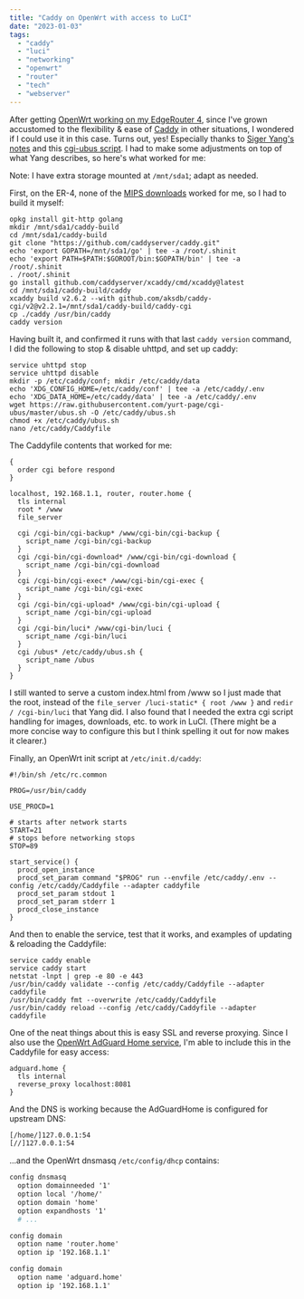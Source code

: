 ```yaml
---
title: "Caddy on OpenWrt with access to LuCI"
date: "2023-01-03"
tags:
  - "caddy"
  - "luci"
  - "networking"
  - "openwrt"
  - "router"
  - "tech"
  - "webserver"
---
```


After getting [OpenWrt working on my EdgeRouter 4](https://73k.us/blog/openwrt-on-ubiquiti-edgerouter-4-er-4), since I've grown accustomed to the flexibility & ease of [Caddy](https://caddyserver.com/) in other situations, I wondered if I could use it in this case. Turns out, yes! Especially thanks to [Siger Yang's notes](https://sigeryang.net/2022/02/12/caddy-openwrt-luci/) and this [cgi-ubus script](https://github.com/yurt-page/cgi-ubus). I had to make some adjustments on top of what Yang describes, so here's what worked for me:

Note: I have extra storage mounted at `/mnt/sda1`; adapt as needed.

First, on the ER-4, none of the [MIPS downloads](https://caddyserver.com/download) worked for me, so I had to build it myself:

```shell
opkg install git-http golang
mkdir /mnt/sda1/caddy-build
cd /mnt/sda1/caddy-build
git clone "https://github.com/caddyserver/caddy.git"
echo 'export GOPATH=/mnt/sda1/go' | tee -a /root/.shinit
echo 'export PATH=$PATH:$GOROOT/bin:$GOPATH/bin' | tee -a /root/.shinit
. /root/.shinit
go install github.com/caddyserver/xcaddy/cmd/xcaddy@latest
cd /mnt/sda1/caddy-build/caddy
xcaddy build v2.6.2 --with github.com/aksdb/caddy-cgi/v2@v2.2.1=/mnt/sda1/caddy-build/caddy-cgi
cp ./caddy /usr/bin/caddy
caddy version
```

Having built it, and confirmed it runs with that last `caddy version` command, I did the following to stop & disable uhttpd, and set up caddy:

```shell
service uhttpd stop
service uhttpd disable
mkdir -p /etc/caddy/conf; mkdir /etc/caddy/data
echo 'XDG_CONFIG_HOME=/etc/caddy/conf' | tee -a /etc/caddy/.env
echo 'XDG_DATA_HOME=/etc/caddy/data' | tee -a /etc/caddy/.env
wget https://raw.githubusercontent.com/yurt-page/cgi-ubus/master/ubus.sh -O /etc/caddy/ubus.sh
chmod +x /etc/caddy/ubus.sh
nano /etc/caddy/Caddyfile
```

The Caddyfile contents that worked for me:

```caddy
{
  order cgi before respond
}

localhost, 192.168.1.1, router, router.home {
  tls internal
  root * /www
  file_server

  cgi /cgi-bin/cgi-backup* /www/cgi-bin/cgi-backup {
    script_name /cgi-bin/cgi-backup
  }
  cgi /cgi-bin/cgi-download* /www/cgi-bin/cgi-download {
    script_name /cgi-bin/cgi-download
  }
  cgi /cgi-bin/cgi-exec* /www/cgi-bin/cgi-exec {
    script_name /cgi-bin/cgi-exec
  }
  cgi /cgi-bin/cgi-upload* /www/cgi-bin/cgi-upload {
    script_name /cgi-bin/cgi-upload
  }
  cgi /cgi-bin/luci* /www/cgi-bin/luci {
    script_name /cgi-bin/luci
  }
  cgi /ubus* /etc/caddy/ubus.sh {
    script_name /ubus
  }
}
```

I still wanted to serve a custom index.html from /www so I just made that the root, instead of the `file_server /luci-static* { root /www }` and `redir / /cgi-bin/luci` that Yang did. I also found that I needed the extra cgi script handling for images, downloads, etc. to work in LuCI. (There might be a more concise way to configure this but I think spelling it out for now makes it clearer.)

Finally, an OpenWrt init script at `/etc/init.d/caddy`:

```shell
#!/bin/sh /etc/rc.common

PROG=/usr/bin/caddy

USE_PROCD=1

# starts after network starts
START=21
# stops before networking stops
STOP=89

start_service() {
  procd_open_instance
  procd_set_param command "$PROG" run --envfile /etc/caddy/.env --config /etc/caddy/Caddyfile --adapter caddyfile
  procd_set_param stdout 1
  procd_set_param stderr 1
  procd_close_instance
}
```

And then to enable the service, test that it works, and examples of updating & reloading the Caddyfile:

```shell
service caddy enable
service caddy start
netstat -lnpt | grep -e 80 -e 443
/usr/bin/caddy validate --config /etc/caddy/Caddyfile --adapter caddyfile
/usr/bin/caddy fmt --overwrite /etc/caddy/Caddyfile
/usr/bin/caddy reload --config /etc/caddy/Caddyfile --adapter caddyfile
```

One of the neat things about this is easy SSL and reverse proxying. Since I also use the [OpenWrt AdGuard Home service](https://openwrt.org/docs/guide-user/services/dns/adguard-home), I'm able to include this in the Caddyfile for easy access:

```caddy
adguard.home {
  tls internal
  reverse_proxy localhost:8081
}
```

And the DNS is working because the AdGuardHome is configured for upstream DNS:

```apache
[/home/]127.0.0.1:54
[//]127.0.0.1:54
```

...and the OpenWrt dnsmasq `/etc/config/dhcp` contains:

```apache
config dnsmasq
  option domainneeded '1'
  option local '/home/'
  option domain 'home'
  option expandhosts '1'
  # ...

config domain
  option name 'router.home'
  option ip '192.168.1.1'

config domain
  option name 'adguard.home'
  option ip '192.168.1.1'
```
